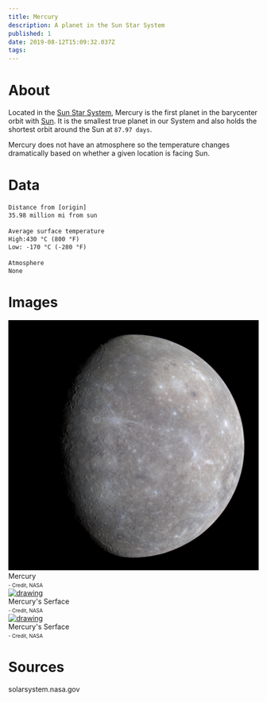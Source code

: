 ```yaml
---
title: Mercury
description: A planet in the Sun Star System
published: 1
date: 2019-08-12T15:09:32.037Z
tags: 
---
```


# About
Located in the [Sun Star System](/astronomical/star-system/sun-star-system), Mercury is the first planet in the barycenter orbit with [Sun](/astronomical/star/sun). It is the smallest true planet in our System and also holds the shortest orbit around the Sun at `87.97 days`.

Mercury does not have an atmosphere so the temperature changes dramatically based on whether a given location is facing Sun.


# Data

```text
Distance from [origin]
35.98 million mi from sun

Average surface temperature
High:430 °C (800 °F)
Low: -170 °C (-280 °F)

Atmosphere
None
```


# Images
<link rel="stylesheet" href="/uploads/css/core.css">

<div class="gallery">
	<a target="_blank" href="/uploads/planets/mercury/mercury-color.jpg">
		<img src="/uploads/planets/mercury/mercury-color.jpg" alt="drawing"/>
	</a>
	<div class="desc">Mercury<br><font size="1">- Credit, NASA</font></div>
</div>

<div class="gallery">
	<a target="_blank" href="/uploads/planets/mercury/mercury-serface.jpg">
		<img src="/uploads/planets/mercury/mercury-serface.jpg" alt="drawing"/>
	</a>
	<div class="desc">Mercury's Serface<br><font size="1">- Credit, NASA</font></div>
</div>

<div class="gallery">
	<a target="_blank" href="/uploads/planets/mercury/mercury-serface2.jpg">
		<img src="/uploads/planets/mercury/mercury-serface2.jpg" alt="drawing"/>
	</a>
	<div class="desc">Mercury's Serface<br><font size="1">- Credit, NASA</font></div>
</div>

# Sources
solarsystem.nasa.gov